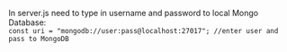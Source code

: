 In server.js need to type in username and password to local Mongo Database:<br>
`const uri = "mongodb://user:pass@localhost:27017"; //enter user and pass to MongoDB`
